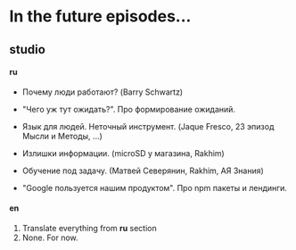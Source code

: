 # In the future episodes...

## studio

#### ru

- Почему люди работают? (Barry Schwartz)

- "Чего уж тут ожидать?". Про формирование ожиданий.

- Язык для людей. Неточный инструмент. (Jaque Fresco, 23 эпизод Мысли и Методы, ...)

- Излишки информации. (microSD у магазина, Rakhim)

- Обучение под задачу. (Матвей Северянин, Rakhim, АЯ Знания)

- "Google пользуется нашим продуктом". Про npm пакеты и лендинги.

#### en

1. Translate everything from **ru** section
2. None. For now.
